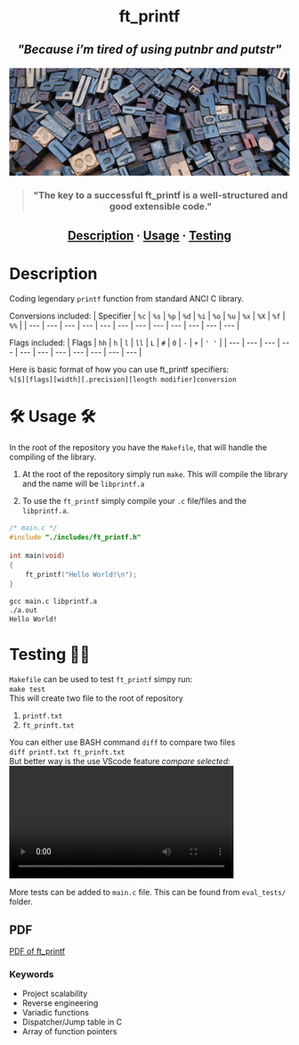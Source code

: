 <h1 align="center">ft_printf </h1>

<h2><em><p align="center" style="italic">"Because i’m tired of using putnbr and putstr"</p></em></h2>

![Score](./README/letters.jpg)

> <h3 align="center">"The key to a successful ft_printf is a well-structured and good extensible code."</h3>

<h2 align="center">
	<a href="#description">Description</a>
	<span>·</span>
	<a href="#usage">Usage</a>
	<span>·</span>
	<a href="#testing">Testing</a>
</h2>

# Description

Coding legendary `printf` function from standard ANCI C library.

Conversions included:
| Specifier | `%c` | `%s` | `%p` | `%d` | `%i` | `%o` | `%u` | `%x` | `%X` | `%f`  | `%%` |
| --- | --- | --- | --- | --- | --- | --- | --- | --- | --- | --- | --- |

Flags included:
| Flags | `hh` | `h` | `l` | `ll` | `L` | `#` | `0` | `-` | `+` | `' '`  |
| --- | --- | --- | --- | --- | --- | --- | --- | --- | --- | --- |

Here is basic format of how you can use ft_printf specifiers:\
`%[$][flags][width][.precision][length modifier]conversion`

# 🛠 Usage 🛠

In the root of the repository you have the `Makefile`, that will handle the compiling of the library.

1. At the root of the repository simply run `make`. This will
compile the library and the name will be `libprintf.a`

2. To use the `ft_printf` simply compile your `.c` file/files and the `libprintf.a`.

```c
/* main.c */
#include "./includes/ft_printf.h"

int	main(void)
{
	ft_printf("Hello World!\n");
}
```

```
gcc main.c libprintf.a
./a.out
Hello World!
```

# Testing 👷🏽

`Makefile` can be used to test `ft_printf` simpy run:\
`make test`\
This will create two file to the root of repository
1. `printf.txt`
2. `ft_prinft.txt`

You can either use BASH command `diff` to compare two files\
`diff printf.txt ft_prinft.txt`\
But better way is the use VScode feature <em>compare selected</em>:
<video alt="Testing video" src="https://user-images.githubusercontent.com/69038136/198340871-d60b4d31-1477-4f74-827a-3b81a24e0690.mov" width="80%" controls></video>

More tests can be added to `main.c` file. This can be found from `eval_tests/` folder.

## PDF

[PDF of ft_printf](https://cdn.intra.42.fr/pdf/pdf/6609/ft_printf.en.pdf)

### Keywords

- Project scalability
- Reverse engineering
- Variadic functions
- Dispatcher/Jump table in C
- Array of function pointers
